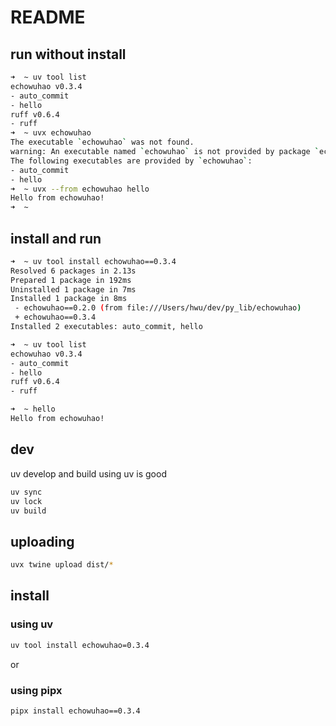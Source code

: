 # README

## run without install

```sh
➜  ~ uv tool list
echowuhao v0.3.4
- auto_commit
- hello
ruff v0.6.4
- ruff
➜  ~ uvx echowuhao
The executable `echowuhao` was not found.
warning: An executable named `echowuhao` is not provided by package `echowuhao`.
The following executables are provided by `echowuhao`:
- auto_commit
- hello
➜  ~ uvx --from echowuhao hello
Hello from echowuhao!
➜  ~
```

## install and run

```sh
➜  ~ uv tool install echowuhao==0.3.4
Resolved 6 packages in 2.13s
Prepared 1 package in 192ms
Uninstalled 1 package in 7ms
Installed 1 package in 8ms
 - echowuhao==0.2.0 (from file:///Users/hwu/dev/py_lib/echowuhao)
 + echowuhao==0.3.4
Installed 2 executables: auto_commit, hello

➜  ~ uv tool list
echowuhao v0.3.4
- auto_commit
- hello
ruff v0.6.4
- ruff

➜  ~ hello
Hello from echowuhao!
```

## dev

uv develop and build using uv is good

```sh
uv sync
uv lock
uv build
```

## uploading

```sh
uvx twine upload dist/*
```

## install

### using uv

```sh
uv tool install echowuhao=0.3.4
```

or

### using pipx

```sh
pipx install echowuhao==0.3.4
```
